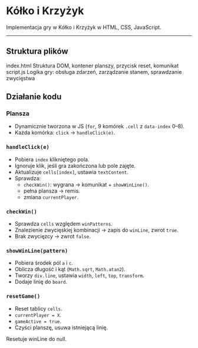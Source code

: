 # Kółko i Krzyżyk

Implementacja gry w Kółko i Krzyżyk w HTML, CSS, JavaScript.

---

## Struktura plików


index.html Struktura DOM, kontener planszy, przycisk reset, komunikat  
script.js  Logika gry: obsługa zdarzeń, zarządzanie stanem, sprawdzanie zwycięstwa 


## Działanie kodu

### Plansza
- Dynamicznie tworzona w JS (`for`, 9 komórek `.cell` z `data-index` 0–8).
- Każda komórka: `click` → `handleClick(e)`.

### `handleClick(e)`
- Pobiera `index` klikniętego pola.
- Ignoruje klik, jeśli gra zakończona lub pole zajęte.
- Aktualizuje `cells[index]`, ustawia `textContent`.
- Sprawdza:
  - `checkWin()`: wygrana → komunikat + `showWinLine()`.
  - pełna plansza → remis.
  - zmiana `currentPlayer`.

### `checkWin()`
- Sprawdza `cells` względem `winPatterns`.
- Znalezienie zwycięskiej kombinacji → zapis do `winLine`, zwrot `true`.
- Brak zwycięzcy → zwrot `false`.

### `showWinLine(pattern)`
- Pobiera środek pól `a` i `c`.
- Oblicza długość i kąt (`Math.sqrt`, `Math.atan2`).
- Tworzy `div.line`, ustawia `width`, `left`, `top`, `transform`.
- Dodaje linię do `board`.

### `resetGame()`
- Reset tablicy `cells`.
- `currentPlayer = X`.
- `gameActive = true`.
- Czyści planszę, usuwa istniejącą linię.

Resetuje winLine do null.

